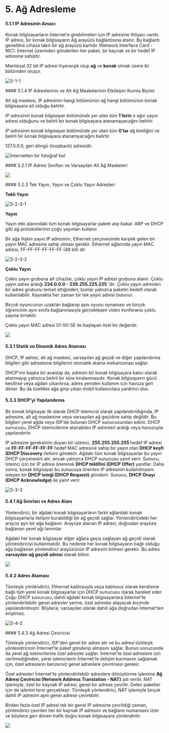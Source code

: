# 5. Ağ Adresleme

#### 5.1.1 IP Adresinin Amacı

Konak bilgisayarların İnternet'e girebilmeleri için IP adresine ihtiyacı vardır. IP adresi, bir konak bilgisayarın Ağ arayüzü bağlantısına atanır. Bu bağlantı genellikle cihaza takılı bir ağ arayüzü kartıdır (Network Interface Card - NIC). İnternet üzerinden gönderilen her paket, bir kaynak ve bir hedef IP adresine sahiptir.

Mantıksal 32 bit IP adresi hiyerarşik olup **ağ** ve **konak** olmak üzere iki bölümden oluşur.

![5-1-1](./5-Photos/5-1-1.jpeg)

#### 5.1.4 IP Adreslerinin ve Alt Ağ Maskelerinin Etkileşim Kurma Biçimi

Alt ağ maskesi, IP adresinin hangi bölümünün ağ hangi bölümünün konak bilgisayara ait olduğu belirtir.

*IP adresinin konak bilgisayar bölümünde yer alan tüm* **1'lerin** o ağın yayın adresi olduğunu ve belirli bir konak bilgisayara atanamayacağını belirtir.

*IP adresinin konak bilgisayar bölümünde yer alan tüm* **0'lar** ağ kimliğini ve belirli bir konak bilgisayara atanamyacağını belirtir.

127.0.0.0, geri döngü (loopback) adresidir.

![İnternetten bir fotoğraf bul]()

#### 5.2.1  IP Adresi Sınıfları ve Varsayılan Alt Ağ Maskeleri

![](./5-Photos/5-2-1.jpeg)

#### 5.2.3 Tek Yayın, Yayın ve Çoklu Yayın Adresleri

**Tekli Yayın**

 ![5-2-3-1](./5-Photos/5-2-3-1.jpeg)

**Yayın**

Yayın etki alanındaki tüm konak bilgisayarlar paketi alıp bakar. ARP ve DHCP gibi ağ protokollerinin çoğu yayınları kullanır.

Bir ağa ilişkin yayın IP adresinin, Ethernet çerçevesinde karşılık gelen bir yayın MAC adresine sahip olması gerekir. Ethernet ağlarında yayın MAC adresi, FF-FF-FF-FF-FF-FF (48 bit) dir.

![5-2-3-2](./5-Photos/5-2-3-2.jpeg)

**Çoklu Yayın**

Çoklu yayın grubuna ait cihazlar, çoklu yayın IP adresi grubuna atanır. Çoklu yayın adres aralığı **224.0.0.0 - 239.255.225.225** 'dir. Çoklu yayın adresleri bir adres grubunu temsil ettiğinden, bunlar yalnızca paketin hedefi olarak kullanılabilir. Kaynakta her zaman bir tek yayın adresi bulunur.

Birçok oyuncunun uzaktan bağlanıp aynı oyunu oynaması ve birçok öğrencinin aynı sınıfa bağlanmasıyla gerçekleşen video konferansı çoklu yayına örnektir.

Çoklu yayın MAC adresi 01-00-5E ile başlayan özel bir değerdir.

![](./5-Photos/5-2-3-3.jpeg)

#### 5.3.1 Statik ve Dinamik Adres Ataması

DHCP, IP adresi, alt ağ maskesi, varsayılan ağ geçidi ve diğer yapılandırma bilgileri gibi adresleme bilgilerini otomatik atama mekanizması sağlar.

DHCP'nin başka bir avantajı da, adresin bir konak bilgisayara kalıcı olarak atanmayıp yalnızca belirli bir süre kiralanmasıdır. Konak bilgisayarın gücü kesilirse veya ağdan çıkarılırsa, adres yeniden kullanım için havuza geri döner. Bu da özellikle ağa girip çıkan mobil kullanıcılara yardımcı olur.

#### 5.3.3 DHCP'yi Yapılandırma

Bir konak bilgisayar ilk olarak DHCP istemcisi olarak yapılandırıldığında, IP adresine, alt ağ maskesine veya varsayılan ağ geçidine sahip değildir. Bu bilgileri yerel ağda veya ISP'de bulunan DHCP sunucusundan edinir. DHCP sunucusu, DHCP istemcilerine atanabilen IP adresleri aralığı veya havuzuyla yapılandırılır.

IP adresine gereksinim duyan bir istemci, **255.255.255.255** hedef IP adresi ve **FF-FF-FF-FF-FF-FF** hedef MAC adresine sahip bir yayın olan **DHCP keşfi (DHCP Discovery** iletisini gönderir. Ağdaki tüm konak bilgisayarlar bu yayın DHCP çerçevesini alır, ancak yalnızca DHCP sunucusu yanıt verir. Sunucu, istemci için bir IP adresi önererek **DHCP teklifini (DHCP Offer)** yanıtlar. Daha sonra, konak bilgisayar bu sunucuya önerilen IP adresinin kullanılmasını isteyen bir **DHCP isteği (DHCP Request)** gönderir. Sunucu, **DHCP Onayı (DHCP Acknowledge)** ile yanıt verir.

![5-3-3](./5-Photos/5-3-3.jpeg)

#### 5.4.1 Ağ Sınırları ve Adres Alanı

Yönlendirici, bir ağdaki konak bilgisayarların farklı ağlardaki konak bilgisayarlarla iletişim kurabildiği bir ağ geçidi sağlar. Yönlendiricideki her arayüz ayrı bir ağa bağlanır. Arayüze atanan IP adresi, doğrudan arayüze bağlanan yerel ağı tanımlar.

Ağdaki her konak bilgisayar diğer ağlara geçiş sağlayan ağ geçidi olarak yönlendiriciyi kullanmalıdır. Bu nedenle her konak bilgisayarın bağlı olduğu ağa bağlanan yönlendirici arayüzünün IP adresini bilmesi gerekir. Bu adres **varsayılan ağ geçidi adresi** olarak bilinir.

![](./5-Photos/5-4-1.jpeg)

#### 5.4.2 Adres Ataması

Tümleşik yönlendirici, Ethernet kablosuyla veya kablosuz olarak kendisine bağlı tüm yerel konak bilgisayarlar için DHCP sunucusu olarak hareket eder. Çoğu DHCP sunucusu, dahili ağdaki konak bilgisayarlara İnternet'te yönlendirilebilir genel adresler yerine, özel adresler atayacak biçimde yapılandırılmıştır. Böylece, varsayılan olarak dahili ağa doğrudan İnternet'ten erişilmez.

![5-4-2](./5-Photos/5-4-2.jpeg)

#### 5.4.3 Ağ Adresi Çeviricisi

Tümleşik yönlendirici, ISP'den genel bir adres alır ve bu adresi tümleşik yönlendiricinin İnternet'te paket gönderip almasını sağlar. Bunun sonucunda da yerel ağ istemcilerine özel adresler sağlar. İnternet'te özel adreslere izin verilmediğinden, yerel istemcilerin İnternet'te iletişim kurmasını sağlamak için, özel adreslerin benzersiz genel adreslere çevrilmesi gerekir.

Özel adresleri İnternet'te yönlendirilebilir adreslere dönüştürme işlemine **Ağ Adresi Çeviricisi (Network Address Translation - NAT)** adı verilir. NAT işlemiyle, özel bir kaynak IP adresi, genel bir adrese çevrilir. Gelen paketler için de işlemin tersi gerçekleşir. Tümleşik yönlendirici, NAT işlemiyle birçok dahili IP adresini aynı genel adrese çevirebilir.

Birden fazla özel IP adresi tek bir genel IP adresine çevrildiği zaman, yönlendirici çevrilen her bir kaynak IP adresini ve bağlantı numarasını izler ve böylece geri dönen trafik doğru konak bilgisayara yönlendirilir.

![](./5-Photos/5-4-3.jpeg)

